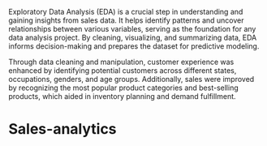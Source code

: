 Exploratory Data Analysis (EDA) is a crucial step in understanding and gaining insights from sales data. It helps identify patterns and uncover relationships between various variables, serving as the foundation for any data analysis project. By cleaning, visualizing, and summarizing data, EDA informs decision-making and prepares the dataset for predictive modeling.

Through data cleaning and manipulation, customer experience was enhanced by identifying potential customers across different states, occupations, genders, and age groups. Additionally, sales were improved by recognizing the most popular product categories and best-selling products, which aided in inventory planning and demand fulfillment.
 # Sales-analytics
